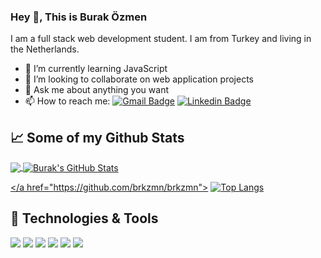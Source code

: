 <!-- ### Hi there 👋 -->

### Hey 👋, This is Burak Özmen
I am a full stack web development student. I am from Turkey and living in the Netherlands. 


- 🌱 I’m currently learning JavaScript
- 👯 I’m looking to collaborate on web application projects
- 💬 Ask me about anything you want
- 📫 How to reach me: [![Gmail Badge](https://img.shields.io/badge/-burakozmen06@gmail.com-c14438?style=flat&logo=Gmail&logoColor=white&link=mailto:burakozmen06@gmail.com)](mailto:burakozmen06@gmail.com) 
[![Linkedin Badge](https://img.shields.io/badge/-buraközmen-0072b1?style=flat&logo=Linkedin&logoColor=white&link=https://www.linkedin.com/in/buraközmen/)](https://www.linkedin.com/in/burak-özmen/) 
<!-- [![Github Badge](https://img.shields.io/badge/-brkzmn-grey?style=flat&logo=github&logoColor=white&link=https://github.com/brkzmn/)](https://www.github.com/brkzmn/) -->
## &#x1f4c8; Some of my Github Stats
<!-- [![Github stats](https://github-readme-stats.vercel.app/api?username=brkzmn&show_icons=true&include_all_commits=true)](https://github.com/brkzmn/github-readme-stats)
[![Top Langs](https://github-readme-stats.vercel.app/api/top-langs/?username=brkzmn&layout=compact)](https://github.com/brkzmn/github-readme-stats)
-->
<a href="https://github.com/brkzmn/brkzmn">
  <img align="center" src="https://github-readme-stats.vercel.app/api/top-langs/?username=brkzmn&hide=tex&title_color=ffffff&text_color=c9cacc&icon_color=2bbc8a&bg_color=1d1f21&langs_count=3" />
</a>
<a href="https://github.com/brkzmn/brkzmn">
  <img align="center" src="https://github-readme-stats.vercel.app/api?username=brkzmn&show_icons=true&line_height=27&count_private=true&title_color=ffffff&text_color=c9cacc&icon_color=2bbc8a&bg_color=1d1f21" alt="Burak's GitHub Stats" />

</a href="https://github.com/brkzmn/brkzmn">
[![Top Langs](https://github-readme-stats.vercel.app/api/top-langs/?username=anuraghazra&layout=compact)](https://github.com/anuraghazra/github-readme-stats)

## 🔧 Technologies & Tools
![](https://img.shields.io/badge/Code-HTML-informational?style=flat&logo=HTML5&logoColor=white&color=2bbc8a)
![](https://img.shields.io/badge/Code-CSS-informational?style=flat&logo=CSS3&logoColor=white&color=2bbc8a)
![](https://img.shields.io/badge/Code-JavaScript-informational?style=flat&logo=javascript&logoColor=white&color=2bbc8a)
![](https://img.shields.io/badge/Git-informational?style=flat&logo=git&logoColor=white&color=2bbc8a)
![](https://img.shields.io/badge/Editor-VSCode-informational?style=flat&logo=visualstudiocode&logoColor=white&color=2bbc8a)
![](https://img.shields.io/badge/OS-macOS-informational?style=flat&logo=macOS&logoColor=white&color=2bbc8a)


<!--
**brkzmn/brkzmn** is a ✨ _special_ ✨ repository because its `README.md` (this file) appears on your GitHub profile.

Here are some ideas to get you started:

- 🔭 I’m currently working on ...
- 🌱 I’m currently learning ...
- 👯 I’m looking to collaborate on ...
- 🤔 I’m looking for help with ...
- 💬 Ask me about ...
- 📫 How to reach me: ...
- 😄 Pronouns: ...
- ⚡ Fun fact: ...
-->
